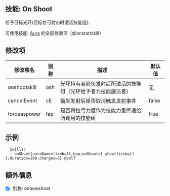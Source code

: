 技能: On Shoot
--------------------------

给予目标光环(目标拉弓射击时激活技能组).

可使用技能: [Aura](/技能/列表/aura) 的全部修改项（如onstartskill）

修改项
----------

| 修改项名 | 别称    | 描述                                                                                                    | 默认值 |
|-----------|------------|----------------------------------------------------------------------------------------------------------------|---------------|
| onshootskill            | osh | 光环持有者箭矢发射后所激活的技能组（光环给予者为技能施法者） | 无 |
| cancelEvent      | cE            | 箭矢发射后是否取消触发发射事件 | false         |
| forceaspower | fap | 是否将拉弓力度作为技能力量传递给所调用的技能组 | true |

示例
--------

      Skills:
      - onShoot{auraName=fireball_bow;onShoot=[ shootfireball ];duration=200;charges=5} @self

额外信息
-------

- [x]  别称: onbowshoot